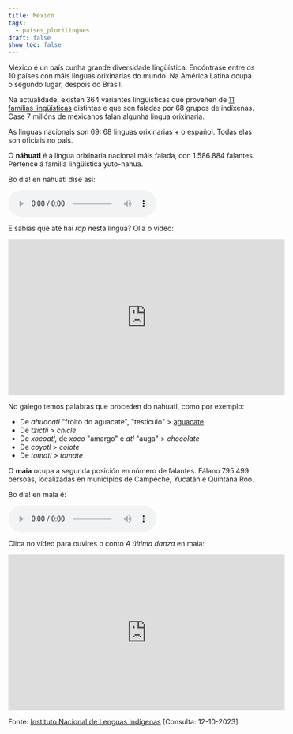 ```yaml
---
title: México
tags:
  - paises_plurilingues
draft: false
show_toc: false
---
```

México é un país cunha grande diversidade lingüística. Encóntrase entre os 10 países con máis linguas orixinarias do mundo. Na América Latina ocupa o segundo lugar, despois do Brasil.

Na actualidade, existen 364 variantes lingüísticas que proveñen de [11 familias lingüísticas](https://site.inali.gob.mx/Micrositios/estadistica_basica/estadisticas2015/index_familias.html) distintas e que son faladas por 68 grupos de indíxenas. Case 7 millóns de mexicanos falan algunha lingua orixinaria.

As linguas nacionais son 69: 68 linguas orixinarias + o español. Todas elas son oficiais no país.

O **náhuatl** é a lingua orixinaria nacional máis falada, con 1.586.884 falantes. Pertence á familia lingüística yuto-nahua. 

Bo día! en náhuatl dise así: 

<audio src="/img/bo_dia.mp3" controls></audio>

E sabías que até hai *rap* nesta lingua? Olla o vídeo:

<iframe width="560" height="315" src="https://www.youtube.com/embed/rEy5sxxJB4M?si=SnlqMdMspskebtbh" title="YouTube video player" frameborder="0" allow="accelerometer; autoplay; clipboard-write; encrypted-media; gyroscope; picture-in-picture; web-share" allowfullscreen></iframe>

No galego temos palabras que proceden do náhuatl, como por exemplo:

* De *ahuacatl* "froito do aguacate", "testículo" > [aguacate](https://portaldaspalabras.gal/lexico/allos-con-bugallos/aguacate/)
* De *tzictli > chicle* 
* De *xocoatl,* de *xoco* "amargo" e *atl* "auga" > *chocolate*
* De *coyotl* > *coiote*
* De *tomatl > tomate*

O **maia** ocupa a segunda posición en número de falantes. Fálano 795.499 persoas, localizadas en  municipios de Campeche, Yucatán e Quintana Roo.

Bo día! en maia é: 

<audio src="/img/bo_dia_maia.mp3" controls></audio>

Clica no vídeo para ouvires o conto *A última danza* en maia:

<iframe width="560" height="315" src="https://www.youtube.com/embed/rjZhQaekrXo?si=dNKv_igwOIzSWYkn" title="YouTube video player" frameborder="0" allow="accelerometer; autoplay; clipboard-write; encrypted-media; gyroscope; picture-in-picture; web-share" allowfullscreen></iframe>

Fonte: [Instituto Nacional de Lenguas Indígenas](https://www.gob.mx/inali) [Consulta: 12-10-2023]